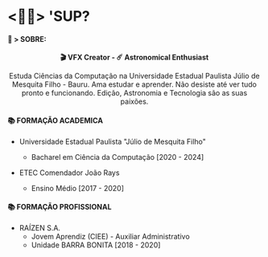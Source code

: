 # <🐱‍💻> 'SUP?

#### 📃 > SOBRE:
<p align="center">
<a>
  
 <b>
   🎬 VFX Creator 
  -
   ☄️ Astronomical Enthusiast
 </b>
</a>
</p>

<p align="center">
Estuda Ciências da Computação na Universidade Estadual Paulista Júlio de Mesquita Filho - Bauru. Ama estudar e aprender. Não desiste até ver tudo pronto e funcionando. Edição, Astronomia e Tecnologia são as suas paixões. 
</p>

#### 📚 FORMAÇÃO ACADEMICA
- Universidade Estadual Paulista "Júlio de Mesquita Filho"
  - Bacharel em Ciência da Computação [2020 - 2024]

- ETEC Comendador João Rays
  - Ensino Médio [2017 - 2020]

#### 📚 FORMAÇÃO PROFISSIONAL
- RAÍZEN S.A.
  - Jovem Aprendiz (CIEE) - Auxiliar Administrativo
  - Unidade BARRA BONITA [2018 - 2020]

